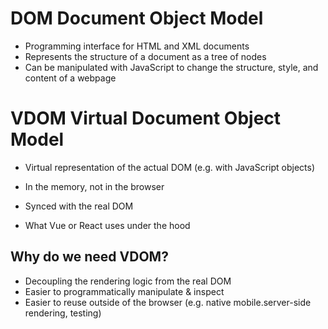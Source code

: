 

# DOM Document Object Model

* Programming interface for HTML and XML documents
* Represents the structure of a document as a tree of nodes
* Can be manipulated with JavaScript to change the structure, style, and content of a webpage

# VDOM Virtual Document Object Model

* Virtual representation of the actual DOM (e.g. with JavaScript objects)

* In the memory, not in the browser

* Synced with the real DOM

* What Vue or React uses under the hood

## Why do we need VDOM?

* Decoupling the rendering logic from the real DOM 
* Easier to programmatically manipulate & inspect
* Easier to reuse outside of the browser (e.g. native mobile.server-side rendering, testing) 

<!-- # BOM Browser Object Model -->

